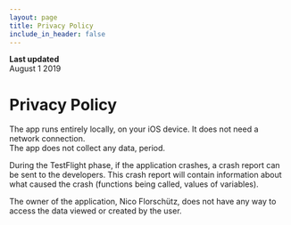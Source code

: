 ```yaml
---
layout: page
title: Privacy Policy
include_in_header: false
---
```


**Last updated**  
August 1 2019

# Privacy Policy
The app runs entirely locally, on your iOS device. It does not need a network connection. <br>
The app does not collect any data, period.<br>

During the TestFlight phase, if the application crashes, a crash report can be sent to the developers. This crash report will contain information about what caused the crash (functions being called, values of variables).<br>

The owner of the application, Nico Florschütz, does not have any way to access the data viewed or created by the user.<br>
